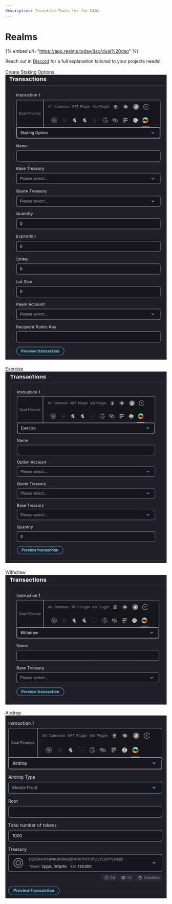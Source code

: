 ```yaml
---
description: Incentive Tools for for DAOs
---
```


# Realms

{% embed url="https://app.realms.today/dao/dual%20dao" %}

Reach out in [Discord](https://discord.com/channels/937797334048325673/1070906120622854154) for a full explanation tailored to your projects needs! \
\
Create Staking Options\
![](<../.gitbook/assets/image (6) (1).png>)\
\
Exercise\
![](../.gitbook/assets/image.png)\
\
Withdraw\
![](<../.gitbook/assets/image (11).png>)

Airdrop\
![](<../.gitbook/assets/image (5).png>)
